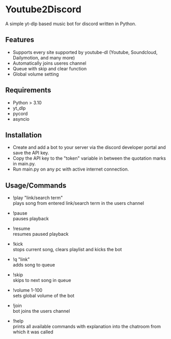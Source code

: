 # Youtube2Discord
A simple yt-dlp based music bot for discord written in Python.

## Features
- Supports every site supported by youtube-dl (Youtube, Soundcloud, Dailymotion, and many more)
- Automatically joins useres channel
- Queue with skip and clear function
- Global volume setting

## Requirements
- Python > 3.10
- yt_dlp
- pycord
- asyncio

## Installation
- Create and add a bot to your server via the discord developer portal and save the API key.  
- Copy the API key to the "token" variable in between the quotation marks in main.py.  
- Run main.py on any pc with active internet connection.  

## Usage/Commands
- !play "link/search term"  
plays song from entered link/search term in the users channel  

- !pause  
pauses playback

- !resume  
resumes paused playback

- !kick  
stops current song, clears playlist and kicks the bot

- !q "link"  
adds song to queue

- !skip  
skips to next song in queue

- !volume 1-100  
sets global volume of the bot

- !join  
bot joins the users channel

- !help  
prints all available commands with explanation into the chatroom from which it was called
